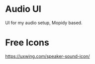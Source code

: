 # Audio UI
UI for my audio setup, Mopidy based.

# Free Icons
https://uxwing.com/speaker-sound-icon/

